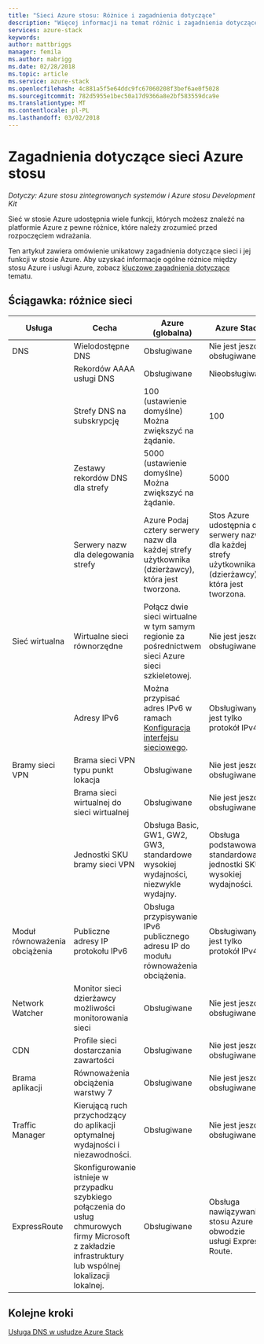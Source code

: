 ```yaml
---
title: "Sieci Azure stosu: Różnice i zagadnienia dotyczące"
description: "Więcej informacji na temat różnic i zagadnienia dotyczące podczas pracy z sieci w programie Azure stosu."
services: azure-stack
keywords: 
author: mattbriggs
manager: femila
ms.author: mabrigg
ms.date: 02/28/2018
ms.topic: article
ms.service: azure-stack
ms.openlocfilehash: 4c881a5f5e64ddc9fc67060208f3bef6ae0f5028
ms.sourcegitcommit: 782d5955e1bec50a17d9366a8e2bf583559dca9e
ms.translationtype: MT
ms.contentlocale: pl-PL
ms.lasthandoff: 03/02/2018
---
```

# <a name="considerations-for-azure-stack-networking"></a>Zagadnienia dotyczące sieci Azure stosu

*Dotyczy: Azure stosu zintegrowanych systemów i Azure stosu Development Kit*

Sieć w stosie Azure udostępnia wiele funkcji, których możesz znaleźć na platformie Azure z pewne różnice, które należy zrozumieć przed rozpoczęciem wdrażania.


Ten artykuł zawiera omówienie unikatowy zagadnienia dotyczące sieci i jej funkcji w stosie Azure. Aby uzyskać informacje ogólne różnice między stosu Azure i usługi Azure, zobacz [kluczowe zagadnienia dotyczące](azure-stack-considerations.md) tematu.


## <a name="cheat-sheet-networking-differences"></a>Ściągawka: różnice sieci

|Usługa | Cecha | Azure (globalna) | Azure Stack |
| --- | --- | --- | --- |
| DNS | Wielodostępne DNS | Obsługiwane| Nie jest jeszcze obsługiwane|
| |Rekordów AAAA usługi DNS|Obsługiwane|Nieobsługiwane|
| |Strefy DNS na subskrypcję|100 (ustawienie domyślne)<br>Można zwiększyć na żądanie.|100|
| |Zestawy rekordów DNS dla strefy|5000 (ustawienie domyślne)<br>Można zwiększyć na żądanie.|5000|
||Serwery nazw dla delegowania strefy|Azure Podaj cztery serwery nazw dla każdej strefy użytkownika (dzierżawcy), która jest tworzona.|Stos Azure udostępnia dwa serwery nazw dla każdej strefy użytkownika (dzierżawcy), która jest tworzona.|
| Sieć wirtualna|Wirtualne sieci równorzędne|Połącz dwie sieci wirtualne w tym samym regionie za pośrednictwem sieci Azure sieci szkieletowej.|Nie jest jeszcze obsługiwane|
| |Adresy IPv6|Można przypisać adres IPv6 w ramach [Konfiguracja interfejsu sieciowego](https://docs.microsoft.com/azure/virtual-network/virtual-network-network-interface-addresses#ip-address-versions).|Obsługiwany jest tylko protokół IPv4.|
|Bramy sieci VPN|Brama sieci VPN typu punkt lokacja|Obsługiwane|Nie jest jeszcze obsługiwane|
| |Brama sieci wirtualnej do sieci wirtualnej|Obsługiwane|Nie jest jeszcze obsługiwane|
| |Jednostki SKU bramy sieci VPN|Obsługa Basic, GW1, GW2, GW3, standardowe wysokiej wydajności, niezwykle wydajny. |Obsługa podstawowa, standardowa i jednostki SKU wysokiej wydajności.|
|Moduł równoważenia obciążenia|Publiczne adresy IP protokołu IPv6|Obsługa przypisywanie IPv6 publicznego adresu IP do modułu równoważenia obciążenia.|Obsługiwany jest tylko protokół IPv4.|
|Network Watcher|Monitor sieci dzierżawcy możliwości monitorowania sieci|Obsługiwane|Nie jest jeszcze obsługiwane|
|CDN|Profile sieci dostarczania zawartości|Obsługiwane|Nie jest jeszcze obsługiwane|
|Brama aplikacji|Równoważenia obciążenia warstwy 7|Obsługiwane|Nie jest jeszcze obsługiwane|
|Traffic Manager|Kierującą ruch przychodzący do aplikacji optymalnej wydajności i niezawodności.|Obsługiwane|Nie jest jeszcze obsługiwane|
|ExpressRoute|Skonfigurowanie istnieje w przypadku szybkiego połączenia do usług chmurowych firmy Microsoft z zakładzie infrastruktury lub wspólnej lokalizacji lokalnej.|Obsługiwane|Obsługa nawiązywania stosu Azure obwodzie usługi Express Route.|

## <a name="next-steps"></a>Kolejne kroki

[Usługa DNS w usłudze Azure Stack](azure-stack-dns.md)
